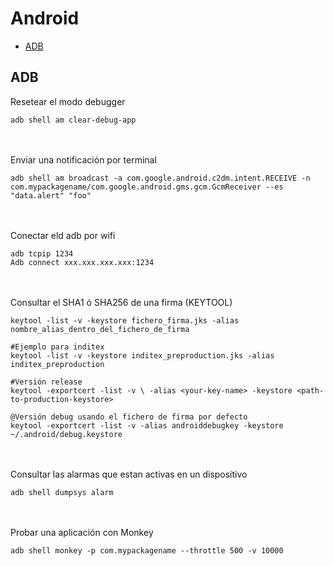 
# Android

* [ADB](#adb)

## <a name="adb">ADB</a>

Resetear el modo debugger
```console
adb shell am clear-debug-app
```

<br/><br/>
Enviar una notificación por terminal
```console
adb shell am broadcast -a com.google.android.c2dm.intent.RECEIVE -n com.mypackagename/com.google.android.gms.gcm.GcmReceiver --es "data.alert" "foo"

```

<br/><br/>
Conectar eld adb por wifi
```console
adb tcpip 1234
Adb connect xxx.xxx.xxx.xxx:1234
```

<br/><br/>
Consultar el SHA1 ó SHA256 de una firma (KEYTOOL)
```console
keytool -list -v -keystore fichero_firma.jks -alias nombre_alias_dentro_del_fichero_de_firma

#Ejemplo para inditex
keytool -list -v -keystore inditex_preproduction.jks -alias inditex_preproduction

#Versión release
keytool -exportcert -list -v \ -alias <your-key-name> -keystore <path-to-production-keystore>

@Versión debug usando el fichero de firma por defecto
keytool -exportcert -list -v -alias androiddebugkey -keystore ~/.android/debug.keystore
```
<br/><br/>
Consultar las alarmas que estan activas en un dispositivo
```console
adb shell dumpsys alarm
```

<br/><br/>
Probar una aplicación con Monkey
```console
adb shell monkey -p com.mypackagename --throttle 500 -v 10000
```
